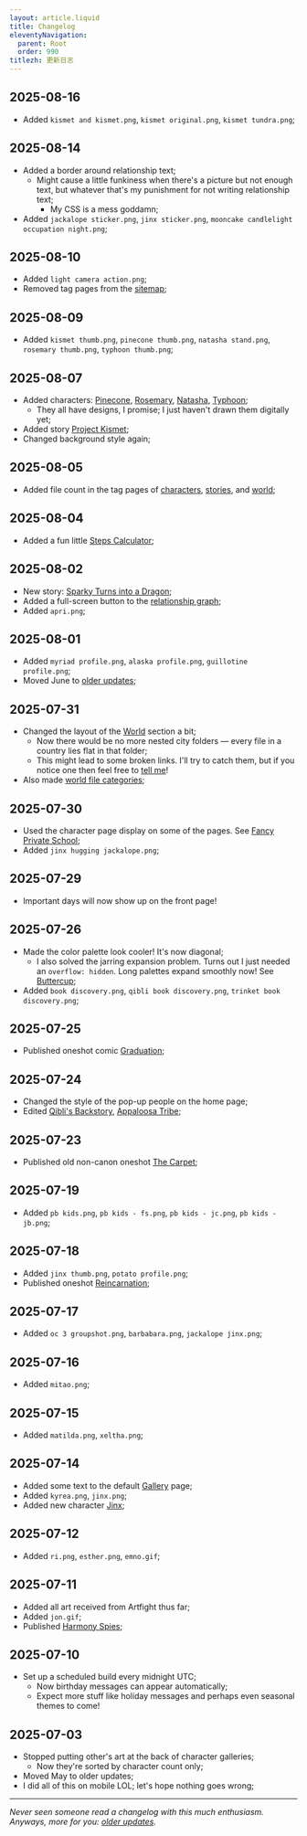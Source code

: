 ```yaml
---
layout: article.liquid
title: Changelog
eleventyNavigation:
  parent: Root
  order: 990
titlezh: 更新日志
---
```


## 2025-08-16

- Added `kismet and kismet.png`, `kismet original.png`, `kismet tundra.png`;

## 2025-08-14

- Added a border around relationship text;
	- Might cause a little funkiness when there's a picture but not enough text, but whatever that's my punishment for not writing relationship text;
		- My CSS is a mess goddamn;
- Added `jackalope sticker.png`, `jinx sticker.png`, `mooncake candlelight occupation night.png`;

## 2025-08-10

- Added `light camera action.png`;
- Removed tag pages from the [sitemap](/sitemap/);

## 2025-08-09

- Added `kismet thumb.png`, `pinecone thumb.png`, `natasha stand.png`, `rosemary thumb.png`, `typhoon thumb.png`;

## 2025-08-07

- Added characters: [Pinecone](/characters/pinecone/), [Rosemary](/characters/rosemary/), [Natasha](/characters/natasha/), [Typhoon](/characters/typhoon/);
	- They all have designs, I promise; I just haven't drawn them digitally yet;
- Added story [Project Kismet](/stories/project-kismet/);
- Changed background style again;

## 2025-08-05

- Added file count in the tag pages of [characters](/characters/tag/), [stories](/stories/tag/), and [world](/world/category/);

## 2025-08-04

- Added a fun little [Steps Calculator](/fun/steps/);

## 2025-08-02

- New story: [Sparky Turns into a Dragon](/stories/sparky-turns-into-a-dragon/);
- Added a full-screen button to the [relationship graph](/characters/relationships/);
- Added `apri.png`;

## 2025-08-01

- Added `myriad profile.png`, `alaska profile.png`, `guillotine profile.png`;
- Moved June to [older updates](old/);

## 2025-07-31

- Changed the layout of the [World](/world/) section a bit;
	- Now there would be no more nested city folders — every file in a country lies flat in that folder;
	- This might lead to some broken links. I'll try to catch them, but if you notice one then feel free to [tell me](/contact/)!
- Also made [world file categories](/world/category/);

## 2025-07-30

- Used the character page display on some of the pages. See [Fancy Private School](/world/bauhinia/fps/);
- Added `jinx hugging jackalope.png`;

## 2025-07-29

- Important days will now show up on the front page!

## 2025-07-26

- Made the color palette look cooler! It's now diagonal;
	- I also solved the jarring expansion problem. Turns out I just needed an `overflow: hidden`. Long palettes expand smoothly now! See [Buttercup](/characters/buttercup/);
- Added `book discovery.png`, `qibli book discovery.png`, `trinket book discovery.png`;

## 2025-07-25

- Published oneshot comic [Graduation](/stories/graduation/);

## 2025-07-24

- Changed the style of the pop-up people on the home page;
- Edited [Qibli's Backstory](/stories/qibli-backstory/), [Appaloosa Tribe](/world/moreland/appaloosa-tribe/);

## 2025-07-23

- Published old non-canon oneshot [The Carpet](/stories/oneshots/chapter-5/);

## 2025-07-19

- Added `pb kids.png`, `pb kids - fs.png`, `pb kids - jc.png`, `pb kids - jb.png`;

## 2025-07-18

- Added `jinx thumb.png`, `potato profile.png`;
- Published oneshot [Reincarnation](/stories/oneshot/chapter-4/);

## 2025-07-17

- Added `oc 3 groupshot.png`, `barbabara.png`, `jackalope jinx.png`;

## 2025-07-16

- Added `mitao.png`;

## 2025-07-15

- Added `matilda.png`, `xeltha.png`;

## 2025-07-14

- Added some text to the default [Gallery](/gallery/) page;
- Added `kyrea.png`, `jinx.png`;
- Added new character [Jinx](/characters/jinx/);

## 2025-07-12

- Added `ri.png`, `esther.png`, `emno.gif`;

## 2025-07-11

- Added all art received from Artfight thus far;
- Added `jon.gif`;
- Published [Harmony Spies](/stories/oneshots/chapter-3/);

## 2025-07-10

- Set up a scheduled build every midnight UTC;
	- Now birthday messages can appear automatically;
	- Expect more stuff like holiday messages and perhaps even seasonal themes to come!

## 2025-07-03

- Stopped putting other's art at the back of character galleries;
	- Now they're sorted by character count only;
- Moved May to older updates;
- I did all of this on mobile LOL; let's hope nothing goes wrong;

---

*Never seen someone read a changelog with this much enthusiasm. Anyways, more for you: [older updates](old/).*
